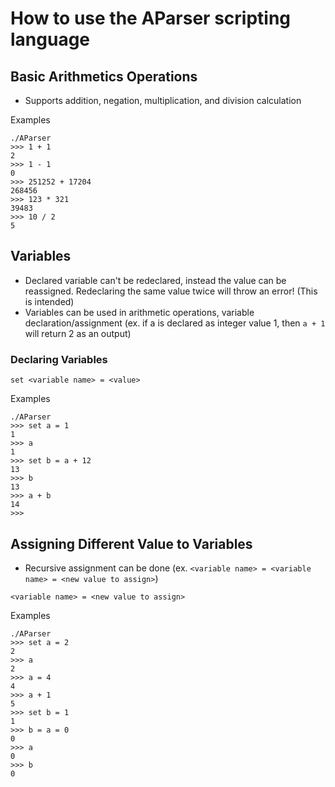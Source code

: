 # How to use the AParser scripting language
## Basic Arithmetics Operations
- Supports addition, negation, multiplication, and division calculation

Examples
```
./AParser                                            
>>> 1 + 1
2
>>> 1 - 1
0
>>> 251252 + 17204
268456
>>> 123 * 321
39483
>>> 10 / 2
5
```

## Variables
- Declared variable can't be redeclared, instead the value can be reassigned. Redeclaring the same value twice will throw an error! (This is intended)
- Variables can be used in arithmetic operations, variable declaration/assignment (ex. if a is declared as integer value 1, then `a + 1` will return 2 as an output)

### Declaring Variables
```
set <variable name> = <value>
```

Examples
```
./AParser
>>> set a = 1
1
>>> a
1
>>> set b = a + 12
13
>>> b
13
>>> a + b
14
>>> 
```

## Assigning Different Value to Variables
- Recursive assignment can be done (ex. `<variable name> = <variable name> = <new value to assign>`)

```
<variable name> = <new value to assign>
```

Examples
```
./AParser
>>> set a = 2
2
>>> a
2
>>> a = 4
4
>>> a + 1
5
>>> set b = 1
1
>>> b = a = 0
0
>>> a
0
>>> b
0
```